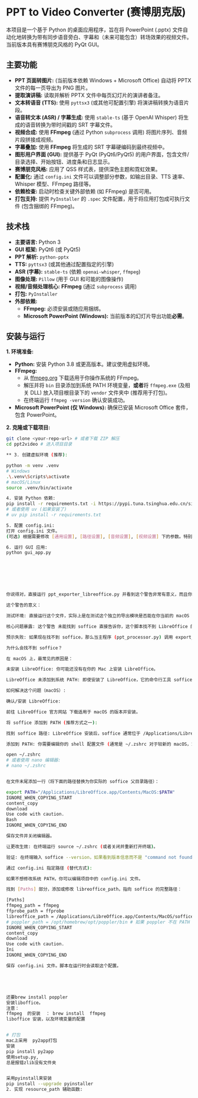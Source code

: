 # PPT to Video Converter (赛博朋克版)

本项目是一个基于 Python 的桌面应用程序，旨在将 PowerPoint (.pptx) 文件自动化地转换为带有同步语音旁白、字幕和（未来可能包含）转场效果的视频文件。当前版本具有赛博朋克风格的 PyQt GUI。

## 主要功能

*   **PPT 页面转图片:** (当前版本依赖 Windows + Microsoft Office) 自动将 PPTX 文件的每一页导出为 PNG 图片。
*   **提取演讲稿:** 读取并解析 PPTX 文件中每页幻灯片的演讲者备注。
*   **文本转语音 (TTS):** 使用 `pyttsx3` (或其他可配置引擎) 将演讲稿转换为语音片段。
*   **语音转文本 (ASR) / 字幕生成:** 使用 `stable-ts` (基于 OpenAI Whisper) 将生成的语音转换为带时间戳的 SRT 字幕文件。
*   **视频合成:** 使用 **FFmpeg** (通过 Python `subprocess` 调用) 将图片序列、音频片段拼接成视频。
*   **字幕叠加:** 使用 **FFmpeg** 将生成的 SRT 字幕硬编码到最终视频中。
*   **图形用户界面 (GUI):** 提供基于 PyQt (PyQt6/PyQt5) 的用户界面，包含文件/目录选择、开始按钮、进度条和日志显示。
*   **赛博朋克风格:** 应用了 QSS 样式表，提供深色主题和霓虹效果。
*   **配置化:** 通过 `config.ini` 文件可以调整部分参数，如输出目录、TTS 速率、Whisper 模型、FFmpeg 路径等。
*   **依赖检查:** 启动时检查关键外部依赖 (如 FFmpeg) 是否可用。
*   **打包支持:** 提供 `PyInstaller` 的 `.spec` 文件配置，用于将应用打包成可执行文件 (包含捆绑的 FFmpeg)。

## 技术栈

*   **主要语言:** Python 3
*   **GUI 框架:** PyQt6 (或 PyQt5)
*   **PPT 解析:** `python-pptx`
*   **TTS:** `pyttsx3` (或其他通过配置指定的引擎)
*   **ASR (字幕):** `stable-ts` (依赖 `openai-whisper`, `ffmpeg`)
*   **图像处理:** `Pillow` (用于 GUI 和可能的图像操作)
*   **视频/音频处理核心:** **FFmpeg** (通过 `subprocess` 调用)
*   **打包:** `PyInstaller`
*   **外部依赖:**
    *   **FFmpeg:** 必须安装或随应用捆绑。
    *   **Microsoft PowerPoint (Windows):** 当前版本的幻灯片导出功能**必需**。

## 安装与运行

**1. 环境准备:**

*   **Python:** 安装 Python 3.8 或更高版本。建议使用虚拟环境。
*   **FFmpeg:**
    *   从 [ffmpeg.org](https://ffmpeg.org/download.html) 下载适用于你操作系统的 FFmpeg。
    *   解压并将 `bin` 目录添加到系统 PATH 环境变量，**或者**将 `ffmpeg.exe` (及相关 DLL) 放入项目根目录下的 `vendor` 文件夹中 (推荐用于打包)。
    *   在终端运行 `ffmpeg -version` 确认安装成功。
*   **Microsoft PowerPoint (仅 Windows):** 确保已安装 Microsoft Office 套件，包含 PowerPoint。

**2. 克隆或下载项目:**

```bash
git clone <your-repo-url> # 或者下载 ZIP 解压
cd ppt2video # 进入项目目录

** 3. 创建虚拟环境 (推荐):

python -m venv .venv
# Windows
.\.venv\Scripts\activate
# macOS/Linux
source .venv/bin/activate

4. 安装 Python 依赖:
pip install -r requirements.txt -i https://pypi.tuna.tsinghua.edu.cn/simple
# 或者使用 uv (如果安装了)
# uv pip install -r requirements.txt

5. 配置 config.ini:
打开 config.ini 文件。
(可选) 根据需要修改 [通用设置], [路径设置], [音频设置], [视频设置] 下的参数。特别是 ffmpeg_path，如果 FFmpeg 不在系统 PATH 中且未使用 vendor 文件夹捆绑，需要指定完整路径。

6. 运行 GUI 应用:
python gui_app.py







你说得对，直接运行 ppt_exporter_libreoffice.py 并看到这个警告非常有意义，而且你发现问题是非常正确的！

这个警告的意义：

测试环境: 直接运行这个文件，实际上是在测试这个独立的导出模块是否能在你当前的 macOS 环境下正常工作（或者至少是找到它需要的工具）。

核心问题暴露: 这个警告 未能找到 soffice 直接告诉你，这个脚本找不到 LibreOffice 的核心命令行工具 soffice。soffice 是用来执行将 PPTX 转换为 PDF 这关键一步的程序。

预示失败: 如果现在找不到 soffice，那么当主程序 (ppt_processor.py) 调用 export_slides_with_libreoffice 函数时，它同样会失败，导致整个 PPT 转图片的过程无法进行。

为什么会找不到 soffice？

在 macOS 上，最常见的原因是：

未安装 LibreOffice: 你可能还没有在你的 Mac 上安装 LibreOffice。

LibreOffice 未添加到系统 PATH: 即使安装了 LibreOffice，它的命令行工具 soffice 默认可能不在系统的 PATH 环境变量中。这意味着当你在终端直接输入 soffice 或者脚本尝试调用它时，系统不知道去哪里找这个程序。

如何解决这个问题（macOS）:

确认/安装 LibreOffice:

前往 LibreOffice 官方网站 下载适用于 macOS 的版本并安装。

将 soffice 添加到 PATH (推荐方式之一):

找到 soffice 路径: LibreOffice 安装后，soffice 通常位于 /Applications/LibreOffice.app/Contents/MacOS/soffice。你可以在 Finder 中右键点击 LibreOffice.app -> 显示包内容 -> Contents -> MacOS 来确认。

添加到 PATH: 你需要编辑你的 shell 配置文件 (通常是 ~/.zshrc 对于较新的 macOS，或者 ~/.bash_profile 或 ~/.bashrc 对于旧版本)。打开终端，输入以下命令之一来编辑文件 (以 zshrc 为例):

open ~/.zshrc
# 或者使用 nano 编辑器:
# nano ~/.zshrc


在文件末尾添加一行（将下面的路径替换为你实际的 soffice 父目录路径）：

export PATH="/Applications/LibreOffice.app/Contents/MacOS:$PATH"
IGNORE_WHEN_COPYING_START
content_copy
download
Use code with caution.
Bash
IGNORE_WHEN_COPYING_END

保存文件并关闭编辑器。

让更改生效: 在终端运行 source ~/.zshrc (或者关闭并重新打开终端)。

验证: 在终端输入 soffice --version，如果看到版本信息而不是 "command not found"，说明添加成功。

通过 config.ini 指定路径 (替代方式):

如果不想修改系统 PATH，你可以编辑项目中的 config.ini 文件。

找到 [Paths] 部分，添加或修改 libreoffice_path，指向 soffice 的完整路径：

[Paths]
ffmpeg_path = ffmpeg
ffprobe_path = ffprobe
libreoffice_path = /Applications/LibreOffice.app/Contents/MacOS/soffice # <--- 添加或修改这里
# poppler_path = /opt/homebrew/opt/poppler/bin # 如果 poppler 不在 PATH 也需要配置
IGNORE_WHEN_COPYING_START
content_copy
download
Use code with caution.
Ini
IGNORE_WHEN_COPYING_END

保存 config.ini 文件。脚本在运行时会读取这个配置。





还要brew install poppler
安装liboffice。
注意：
ffmpeg  的安装  ： brew install  ffmpeg
liboffice 安装，以及环境变量的配置


# 打包
mac上采用  py2app打包
安装
pip install py2app
使用setup.py,
总是报错zlib没有文件夹


采用pyinstall来安装
pip install --upgrade pyinstaller
2. 实现 resource_path 辅助函数:
